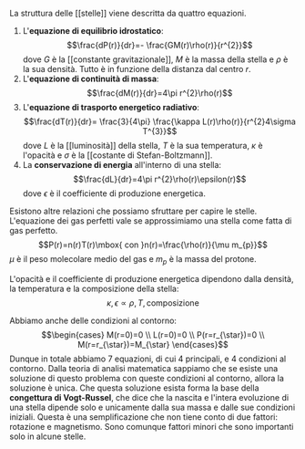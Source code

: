 La struttura delle [[stelle]] viene descritta da quattro equazioni.
1. L'**equazione di equilibrio idrostatico**: $$\frac{dP(r)}{dr}=- \frac{GM(r)\rho(r)}{r^{2}}$$dove $G$ è la [[constante gravitazionale]], $M$ è la massa della stella e $\rho$ è la sua densità. Tutto è in funzione della distanza dal centro $r$.
2. L'**equazione di continuità di massa**: $$\frac{dM(r)}{dr}=4\pi r^{2}\rho(r)$$
3. L'**equazione di trasporto energetico radiativo**: $$\frac{dT(r)}{dr}= \frac{3}{4\pi} \frac{\kappa L(r)\rho(r)}{r^{2}4\sigma T^{3}}$$dove $L$ è la [[luminosità]] della stella, $T$ è la sua temperatura, $\kappa$ è l'opacità e $\sigma$ è la [[costante di Stefan-Boltzmann]].
4. La **conservazione di energia** all'interno di una stella: $$\frac{dL}{dr}=4\pi r^{2}\rho(r)\epsilon(r)$$dove $\epsilon$ è il coefficiente di produzione energetica.

Esistono altre relazioni che possiamo sfruttare per capire le stelle. L'equazione dei gas perfetti vale se approssimiamo una stella come fatta di gas perfetto.
$$P(r)=n(r)T(r)\mbox{ con }n(r)=\frac{\rho(r)}{\mu m_{p}}$$
$\mu$ è il peso molecolare medio del gas e $m_{p}$ è la massa del protone.

L'opacità e il coefficiente di produzione energetica dipendono dalla densità, la temperatura e la composizione della stella:
$$\kappa,\epsilon\propto \rho,T,\mbox{composizione}$$

Abbiamo anche delle condizioni al contorno:
$$\begin{cases}
M(r=0)=0 \\
L(r=0)=0 \\
P(r=r_{\star})=0 \\
M(r=r_{\star})=M_{\star}
\end{cases}$$
Dunque in totale abbiamo 7 equazioni, di cui 4 principali, e 4 condizioni al contorno. Dalla teoria di analisi matematica sappiamo che se esiste una soluzione di questo problema con queste condizioni al contorno, allora la soluzione è unica. Che questa soluzione esista forma la base della **congettura di Vogt-Russel**, che dice che la nascita e l'intera evoluzione di una stella dipende solo e unicamente dalla sua massa e dalle sue condizioni iniziali. Questa è una semplificazione che non tiene conto di due fattori: rotazione e magnetismo. Sono comunque fattori minori che sono importanti solo in alcune stelle.